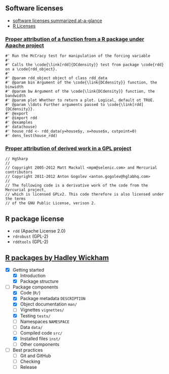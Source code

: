 ## Software licenses

* [software licenses summarized at-a-glance](https://tldrlegal.com/)
* [R Licenses](https://www.r-project.org/Licenses/)

### [Proper attribution of a function from a R package under Apache project](https://github.com/zejin/RDD/blob/master/reference/rddtools_bquast/R/dens_test.R)
```
#' Run the McCracy test for manipulation of the forcing variable
#' 
#' Calls the \code{\link[rdd]{DCdensity}} test from package \code{rdd} on a \code{rdd_object}.
#' 
#' @param rdd_object object of class rdd_data
#' @param bin Argument of the \code{\link{DCdensity}} function, the binwidth
#' @param bw Argument of the \code{\link{DCdensity}} function, the bandwidth
#' @param plot Whether to return a plot. Logical, default ot TRUE. 
#' @param \ldots Further arguments passed to \code{\link[rdd]{DCdensity}}. 
#' @export
#' @import rdd
#' @examples
#' data(house)
#' house_rdd <- rdd_data(y=house$y, x=house$x, cutpoint=0)
#' dens_test(house_rdd)
```

### [Proper attribution of derived work in a GPL project](https://programmers.stackexchange.com/questions/167935/proper-attribution-of-derived-work-in-a-gpl-project)
```
// HgSharp
// 
// Copyright 2005-2012 Matt Mackall <mpm@selenic.com> and Mercurial contributors
// Copyright 2011-2012 Anton Gogolev <anton.gogolev@hglabhq.com>
// 
// The following code is a derivative work of the code from the Mercurial project, 
// which is licensed GPLv2. This code therefore is also licensed under the terms 
// of the GNU Public License, verison 2.
```


## R package license

* `rdd` (Apache License 2.0)
* `rdrobust` (GPL-2)
* `rddtools` (GPL-2)

## [R packages by Hadley Wickham](http://www.amazon.com/dp/1491910593/ref=cm_sw_su_dp?tag=r-pkgs-20)

* [x] Getting started
  - [x] Introduction
  - [x] Package structure

* [ ] Package components 
  - [x] Code (`R/`)
  - [x] Package metadata `DESCRIPTION`
  - [x] Object documentation `man/`
  - [ ] Vignettes `vignettes/`
  - [x] Testing `tests/`
  - [ ] Namespaces `NAMESPACE`
  - [ ] Data `data/`
  - [ ] Compiled code `src/`
  - [x] Installed files `inst/`
  - [ ] Other components

* [ ] Best practices
  - [ ] Git and GitHub
  - [ ] Checking
  - [ ] Release
